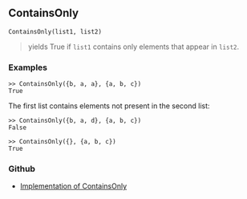 ## ContainsOnly

```
ContainsOnly(list1, list2)
```

> yields True if `list1` contains only elements that appear in `list2`.


### Examples

```
>> ContainsOnly({b, a, a}, {a, b, c})
True
```

The first list contains elements not present in the second list:
    
```
>> ContainsOnly({b, a, d}, {a, b, c})
False

>> ContainsOnly({}, {a, b, c})
True
```
 


### Github
* [Implementation of ContainsOnly](https://github.com/axkr/symja_android_library/blob/master/symja_android_library/matheclipse-core/src/main/java/org/matheclipse/core/builtin/ContainsFunctions.java#L147) 
